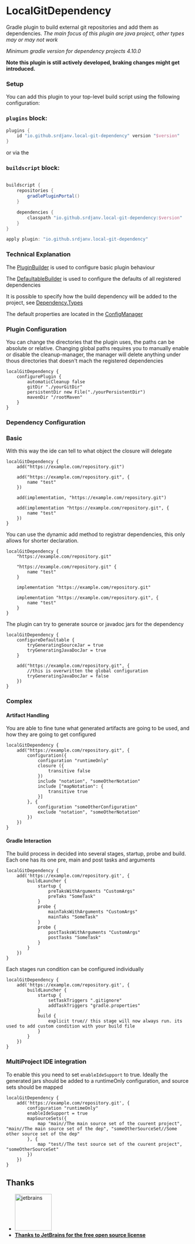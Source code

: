LocalGitDependency
=====================

Gradle plugin to build external git repositories and add them as dependencies.
*The main focus of this plugin are java project, other types may or may not work*

*Minimum gradle version for dependency projects 4.10.0*

**Note this plugin is still actively developed, braking changes might get introduced.**

### Setup ###

You can add this plugin to your top-level build script using the following configuration:

### `plugins` block:

```groovy
plugins {
    id "io.github.srdjanv.local-git-dependency" version "$version"
}
```

or via the

### `buildscript` block:

```groovy

buildscript {
    repositories {
        gradlePluginPortal()
    }

    dependencies {
        classpath "io.github.srdjanv.local-git-dependency:$version"
    }
}

apply plugin: "io.github.srdjanv.local-git-dependency"
```

### Technical Explanation  ###

The [PluginBuilder](https://github.com/Srdjan-V/LocalGitDependency/blob/master/src/main/java/io/github/srdjanv/localgitdependency/config/plugin/PluginBuilder.java)
is used to configure basic plugin behaviour

The [DefaultableBuilder](https://github.com/Srdjan-V/LocalGitDependency/blob/master/src/main/java/io/github/srdjanv/localgitdependency/config/dependency/defaultable/DefaultableBuilder.java)
is used to configure the defaults of all registered dependencies

It is possible to specify how the build dependency will be added to the
project,
see [Dependency.Types](https://github.com/Srdjan-V/LocalGitDependency/blob/master/src/main/java/io/github/srdjanv/localgitdependency/depenency/Dependency.java#L137)

The default properties are located in
the [ConfigManager](https://github.com/Srdjan-V/LocalGitDependency/blob/master/src/main/java/iogithub/srdjanv/localgitdependency/config/ConfigManager.java)

### Plugin Configuration ###

You can change the directories that the plugin uses, the paths can be absolute or relative.
Changing global paths requires you to manually enable or disable the cleanup-manager,
the manager will delete anything under thous directories that doesn't mach the registered dependencies

```
localGitDependency {
    configurePlugin {
        automaticCleanup false
        gitDir "./yourGitDir"
        persistentDir new File("./yourPersistentDir")
        mavenDir "/rootMaven"
    }
}
```

### Dependency Configuration ###

### Basic ###

With this way the ide can tell to what object the closure will
delegate

```
localGitDependency {
    add("https://example.com/repository.git")

    add("https://example.com/repository.git", {
        name "test"
    })

    add(implementation, "https://example.com/repository.git")

    add(implementation "https://example.com/repository.git", {
        name "test"
    })
}
```

You can use the dynamic add method to registrar dependencies, this only allows for shorter declaration.

```
localGitDependency {
    "https://example.com/repository.git"

    "https://example.com/repository.git" {
        name "test"
    }

    implementation "https://example.com/repository.git"

    implementation "https://example.com/repository.git", {
        name "test"
    }
}
```

The plugin can try to generate source or javadoc jars for the dependency

```
localGitDependency {
    configureDefaultable {
        tryGeneratingSourceJar = true
        tryGeneratingJavaDocJar = true
    }
    
    add("https://example.com/repository.git", {
        //this is overwritten the global configuration
        tryGeneratingJavaDocJar = false
    })
}
```

### Complex ###

#### Artifact Handling ####

You are able to fine tune what generated artifacts are going to be used, and how they are going to get configured

```
localGitDependency {
    add("https://example.com/repository.git", {
        configuration({
            configuration "runtimeOnly"
            closure ({
                transitive false
            })
            include "notation", "someOtherNotation"
            include ["mapNotation": {
                transitive true
            }]
        }, {
            configuration "someOtherConfiguration"
            exclude "notation", "someOtherNotation"
        })
    })
}
```

#### Gradle Interaction ####

The build process in decided into several stages, startup, probe and build. Each one has its one pre, main and post
tasks and arguments

```
localGitDependency {
    add('https://example.com/repository.git', {
        buildLauncher {
            startup {
                preTaksWithArguments "CustomArgs"
                preTaks "SomeTask"
            }
            probe {
                mainTaksWithArguments "CustomArgs"
                mainTaks "SomeTask"
            }
            probe {
                postTasksWithArguments "CustomArgs"
                postTasks "SomeTask"
            }
        }
    })
}
```

Each stages run condition can be configured individually
```
localGitDependency {
    add('https://example.com/repository.git', {
        buildLauncher {
            startup {
                setTaskTriggers ".gitignore"
                addTaskTriggers "gradle.properties"
            }
            build {
                explicit true// this stage will now always run. its used to add custom condition with your build file
            }
        }
    })
}
```


### MultiProject IDE integration ###

To enable this you need to set `enableIdeSupport` to true.
Ideally the generated jars should be added to a runtimeOnly configuration, and source sets should be mapped

```
localGitDependency {
    add('https://example.com/repository.git', {
        configuration "runtimeOnly"
        enableIdeSupport = true
        mapSourceSets({
            map "main//The main source set of the cuurent project", "main//The main source set of the dep", "someOtherSourceSet//Some other source set of the dep"
        }, {
            map "test//The test source set of the cuurent project", "someOtherSourceSet"
        })
    })
}
```
## Thanks ###

- <a href="https://jb.gg/OpenSource"><img src="https://resources.jetbrains.com/storage/products/company/brand/logos/jb_beam.png?_gl=1*98642y*_ga*MTIxMDA5OTM5Ni4xNjgwMzQyNjgy*_ga_9J976DJZ68*MTY4MTIxMDIzMy41LjEuMTY4MTIxMTE1MS4wLjAuMA..&_ga=2.268101710.1369693703.1681210234-1210099396.1680342682" width="100px" alt="jetbrains">
- **Thanks to JetBrains for the free open source license**</a>